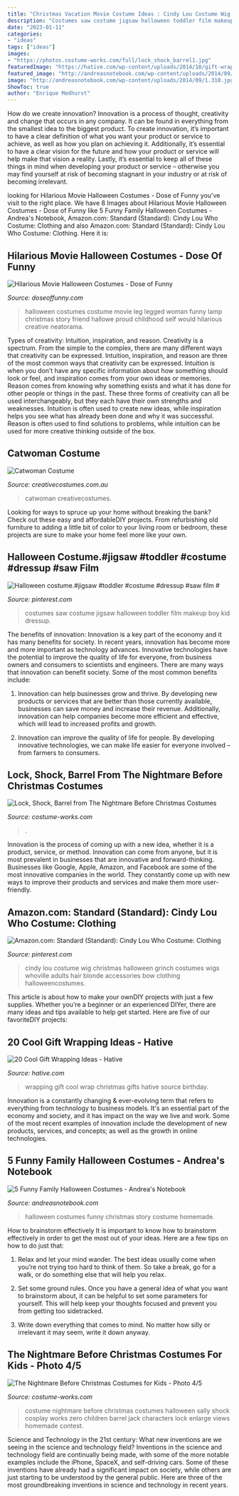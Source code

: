 ```yaml
---
title: "Christmas Vacation Movie Costume Ideas : Cindy Lou Costume Wig Christmas Halloween Grinch Costumes Wigs Whoville Adults Hair Blonde Accessories Bow Clothing Halloweencostumes"
description: "Costumes saw costume jigsaw halloween toddler film makeup boy kid dressup"
date: "2023-01-11"
categories:
- "ideas"
tags: ["ideas"]
images:
- "https://photos.costume-works.com/full/lock_shock_barrel1.jpg"
featuredImage: "https://hative.com/wp-content/uploads/2014/10/gift-wrapping-ideas/6-cool-gift-wrapping-ideas.jpg"
featured_image: "http://andreasnotebook.com/wp-content/uploads/2014/09/1.310.jpg"
image: "http://andreasnotebook.com/wp-content/uploads/2014/09/1.310.jpg"
ShowToc: true
author: "Enrique Medhurst"
---
```



How do we create innovation?
Innovation is a process of thought, creativity and change that occurs in any company. It can be found in everything from the smallest idea to the biggest product. To create innovation, it’s important to have a clear definition of what you want your product or service to achieve, as well as how you plan on achieving it. Additionally, it’s essential to have a clear vision for the future and how your product or service will help make that vision a reality. Lastly, it’s essential to keep all of these things in mind when developing your product or service – otherwise you may find yourself at risk of becoming stagnant in your industry or at risk of becoming irrelevant.

	

		
looking for Hilarious Movie Halloween Costumes - Dose of Funny you've visit to the right place. We have 8 Images about Hilarious Movie Halloween Costumes - Dose of Funny like 5 Funny Family Halloween Costumes - Andrea&#039;s Notebook, Amazon.com: Standard (Standard): Cindy Lou Who Costume: Clothing and also Amazon.com: Standard (Standard): Cindy Lou Who Costume: Clothing. Here it is:
		
    
## Hilarious Movie Halloween Costumes - Dose Of Funny

<img loading=lazy src="https://www.doseoffunny.com/wp-content/uploads/2014/09/movie-halloween-costumes-funny-1.jpg" onerror="this.onerror=null;this.src='https://tse4.mm.bing.net/th?id=OIP.fjzTKMWlAN8Su0RdkVhDzgHaMY&amp;pid=15.1';" alt="Hilarious Movie Halloween Costumes - Dose of Funny">

_Source: doseoffunny.com_

>halloween costumes costume movie leg legged woman funny lamp christmas story friend hallowe proud childhood self would hilarious creative neatorama. 

	

Types of creativity: Intuition, inspiration, and reason.
Creativity is a spectrum. From the simple to the complex, there are many different ways that creativity can be expressed. Intuition, inspiration, and reason are three of the most common ways that creativity can be expressed. Intuition is when you don’t have any specific information about how something should look or feel, and inspiration comes from your own ideas or memories. Reason comes from knowing why something exists and what it has done for other people or things in the past. These three forms of creativity can all be used interchangeably, but they each have their own strengths and weaknesses. Intuition is often used to create new ideas, while inspiration helps you see what has already been done and why it was successful. Reason is often used to find solutions to problems, while intuition can be used for more creative thinking outside of the box.

    
## Catwoman Costume

<img loading=lazy src="https://www.creativecostumes.com.au/wp-content/uploads/2017/03/catwoman-420x560.jpg" onerror="this.onerror=null;this.src='https://tse3.mm.bing.net/th?id=OIP.dK0I1ZqZWXmzgxsK1ItqqQAAAA&amp;pid=15.1';" alt="Catwoman Costume">

_Source: creativecostumes.com.au_

>catwoman creativecostumes. 

	

Looking for ways to spruce up your home without breaking the bank? Check out these easy and affordableDIY projects. From refurbishing old furniture to adding a little bit of color to your living room or bedroom, these projects are sure to make your home feel more like your own.

    
## Halloween Costume.#jigsaw #toddler #costume #dressup #saw Film #

<img loading=lazy src="https://i.pinimg.com/736x/11/dd/16/11dd1697c1caa947ea86cabd2389c4d9--couple-costumes-kid-costumes.jpg" onerror="this.onerror=null;this.src='https://tse4.mm.bing.net/th?id=OIP.bJcAlMrSmI1Jr4h1kYEZBgHaJ5&amp;pid=15.1';" alt="Halloween costume.#jigsaw #toddler #costume #dressup #saw film #">

_Source: pinterest.com_

>costumes saw costume jigsaw halloween toddler film makeup boy kid dressup. 

	

The benefits of innovation:
Innovation is a key part of the economy and it has many benefits for society. In recent years, innovation has become more and more important as technology advances. Innovative technologies have the potential to improve the quality of life for everyone, from business owners and consumers to scientists and engineers.
There are many ways that innovation can benefit society. Some of the most common benefits include: 

1. Innovation can help businesses grow and thrive. By developing new products or services that are better than those currently available, businesses can save money and increase their revenue. Additionally, innovation can help companies become more efficient and effective, which will lead to increased profits and growth. 

2. Innovation can improve the quality of life for people. By developing innovative technologies, we can make life easier for everyone involved – from farmers to consumers.

    
## Lock, Shock, Barrel From The Nightmare Before Christmas Costumes

<img loading=lazy src="https://photos.costume-works.com/full/lock_shock_barrel1.jpg" onerror="this.onerror=null;this.src='https://tse3.mm.bing.net/th?id=OIP.tNN8grdF3bYPgo3lBdKKUAHaLr&amp;pid=15.1';" alt="Lock, Shock, Barrel from The Nightmare Before Christmas Costumes">

_Source: costume-works.com_

>. 

	

Innovation is the process of coming up with a new idea, whether it is a product, service, or method. Innovation can come from anyone, but it is most prevalent in businesses that are innovative and forward-thinking. Businesses like Google, Apple, Amazon, and Facebook are some of the most innovative companies in the world. They constantly come up with new ways to improve their products and services and make them more user-friendly.

    
## Amazon.com: Standard (Standard): Cindy Lou Who Costume: Clothing

<img loading=lazy src="https://i.pinimg.com/736x/cb/2f/cf/cb2fcf89f5af1277496aa980e0b0b202--grinch-christmas-christmas-girls.jpg" onerror="this.onerror=null;this.src='https://tse2.mm.bing.net/th?id=OIP.wzHHJLM7Y1QqNfMwfDNezQHaKk&amp;pid=15.1';" alt="Amazon.com: Standard (Standard): Cindy Lou Who Costume: Clothing">

_Source: pinterest.com_

>cindy lou costume wig christmas halloween grinch costumes wigs whoville adults hair blonde accessories bow clothing halloweencostumes. 

	

This article is about how to make your ownDIY projects with just a few supplies. Whether you’re a beginner or an experienced DIYer, there are many ideas and tips available to help get started. Here are five of our favoriteDIY projects: 

    
## 20 Cool Gift Wrapping Ideas - Hative

<img loading=lazy src="https://hative.com/wp-content/uploads/2014/10/gift-wrapping-ideas/6-cool-gift-wrapping-ideas.jpg" onerror="this.onerror=null;this.src='https://tse2.mm.bing.net/th?id=OIP.ivXrF4FtlkXiWM2FG96I5gHaI0&amp;pid=15.1';" alt="20 Cool Gift Wrapping Ideas - Hative">

_Source: hative.com_

>wrapping gift cool wrap christmas gifts hative source birthday. 

	

Innovation is a constantly changing & ever-evolving term that refers to everything from technology to business models. It's an essential part of the economy and society, and it has impact on the way we live and work. Some of the most recent examples of innovation include the development of new products, services, and concepts; as well as the growth in online technologies.

    
## 5 Funny Family Halloween Costumes - Andrea&#039;s Notebook

<img loading=lazy src="http://andreasnotebook.com/wp-content/uploads/2014/09/1.310.jpg" onerror="this.onerror=null;this.src='https://tse3.mm.bing.net/th?id=OIP.8mswyGx_0wiUTFlg5G2BrQHaLH&amp;pid=15.1';" alt="5 Funny Family Halloween Costumes - Andrea&#039;s Notebook">

_Source: andreasnotebook.com_

>halloween costumes funny christmas story costume homemade. 

	

How to brainstorm effectively
It is important to know how to brainstorm effectively in order to get the most out of your ideas. Here are a few tips on how to do just that:
1. Relax and let your mind wander. The best ideas usually come when you’re not trying too hard to think of them. So take a break, go for a walk, or do something else that will help you relax.

2. Set some ground rules. Once you have a general idea of what you want to brainstorm about, it can be helpful to set some parameters for yourself. This will help keep your thoughts focused and prevent you from getting too sidetracked.

3. Write down everything that comes to mind. No matter how silly or irrelevant it may seem, write it down anyway.

    
## The Nightmare Before Christmas Costumes For Kids - Photo 4/5

<img loading=lazy src="https://photos.costume-works.com/full/nightmare_before_christmas-costumes4.jpg" onerror="this.onerror=null;this.src='https://tse1.mm.bing.net/th?id=OIP.1a-AzEuE75wrrahkU-bP8gHaKR&amp;pid=15.1';" alt="The Nightmare Before Christmas Costumes for Kids - Photo 4/5">

_Source: costume-works.com_

>costume nightmare before christmas costumes halloween sally shock cosplay works zero children barrel jack characters lock enlarge views homemade contest. 

	

Science and Technology in the 21st century: What new inventions are we seeing in the science and technology field?
Inventions in the science and technology field are continually being made, with some of the more notable examples include the iPhone, SpaceX, and self-driving cars. Some of these inventions have already had a significant impact on society, while others are just starting to be understood by the general public. Here are three of the most groundbreaking inventions in science and technology in recent years.

